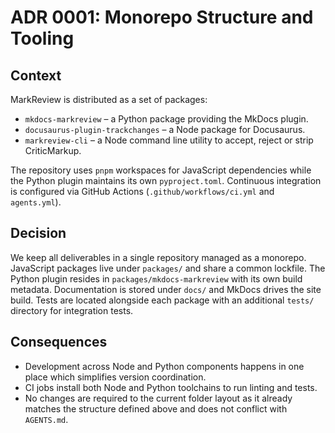 # ADR 0001: Monorepo Structure and Tooling

## Context

MarkReview is distributed as a set of packages:

- `mkdocs-markreview` – a Python package providing the MkDocs plugin.
- `docusaurus-plugin-trackchanges` – a Node package for Docusaurus.
- `markreview-cli` – a Node command line utility to accept, reject or strip CriticMarkup.

The repository uses `pnpm` workspaces for JavaScript dependencies while the Python plugin maintains its own `pyproject.toml`. Continuous integration is configured via GitHub Actions (`.github/workflows/ci.yml` and `agents.yml`).

## Decision

We keep all deliverables in a single repository managed as a monorepo. JavaScript packages live under `packages/` and share a common lockfile. The Python plugin resides in `packages/mkdocs-markreview` with its own build metadata. Documentation is stored under `docs/` and MkDocs drives the site build. Tests are located alongside each package with an additional `tests/` directory for integration tests.

## Consequences

- Development across Node and Python components happens in one place which simplifies version coordination.
- CI jobs install both Node and Python toolchains to run linting and tests.
- No changes are required to the current folder layout as it already matches the structure defined above and does not conflict with `AGENTS.md`.
